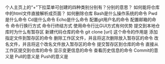 个人主页上的“+”下拉菜单可创建的四种类别分别有？分别的意思？
如何能将仓库中的html文件直接解析成页面？
如何删除仓库
Bash是什么操作系统的命令
Pwd是什么命令
Cd是什么命令
Echo是什么命令
配置git用户名的命令
配置邮箱的命令
命令行换行方式
命令行终结方式
使用命令行比GUI方式有何优势
提交到本地仓库时为什么有暂存区
新建代码仓库的命令
git clone [url] 这个命令的作用是
添加指定文件到暂存区的命令
删除工作区文件，并且将这次删除放入暂存区的命令
改名文件，并且将这个改名文件放入暂存区的命令
提交暂存区到仓库的命令
直接从工作区提交到仓库的命令
显示变更信息的命令
查看历史信息的命令
Commit的意义是
Pull的意义是
Push的意义是
